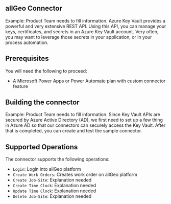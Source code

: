 ## allGeo Connector

Example: Product Team needs to fill information.
Azure Key Vault provides a powerful and very extensive REST API.  Using this API, you can manage your keys, certificates, and secrets in an Azure Key Vault account.  Very often, you may want to leverage those secrets in your application, or in your process automation.

## Prerequisites
You will need the following to proceed:
* A Microsoft Power Apps or Power Automate plan with custom connector feature

## Building the connector 
Example: Product Team needs to fill information.
Since Key Vault APIs are secured by Azure Active Directory (AD), we first need to set up a few thing in Azure AD so that our connectors can securely access the Key Vault.  After that is completed, you can create and test the sample connector.


## Supported Operations
The connector supports the following operations:
* `Login`: Login into allGeo platform
* `Create Work Orders`: Creates work order on allGeo platform
* `Create Job-Site`: Explanation needed
* `Create Time Clock`: Explanation needed
* `Update Time Clock`: Explanation needed
* `Delete Job-Site`: Explanation needed